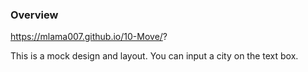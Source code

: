 ### Overview
https://mlama007.github.io/10-Move/?

This is a mock design and layout. You can input a city on the text box.

